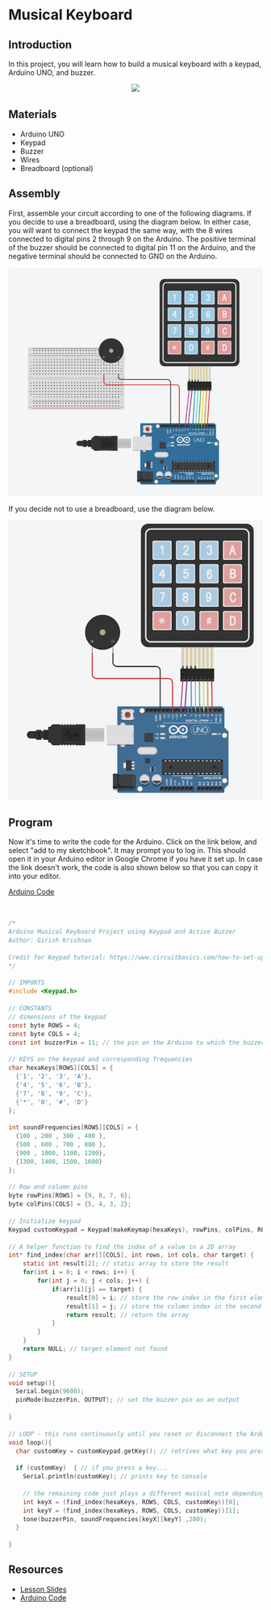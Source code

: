 # Musical Keyboard

## Introduction

In this project, you will learn how to build a musical keyboard with a keypad, Arduino UNO, and buzzer.

<div style="text-align:center">
    <img src="../assets/musical-keyboard.gif" width="300">
</div>

## Materials
- Arduino UNO
- Keypad
- Buzzer
- Wires
- Breadboard (optional)

## Assembly 

First, assemble your circuit according to one of the following diagrams. If you decide to use a breadboard, using the diagram below. In either case, you will want to connect the keypad the same way, with the 8 wires connected to digital pins 2 through 9 on the Arduino. The positive terminal of the buzzer should be connected to digital pin 11 on the Arduino, and the negative terminal should be connected to GND on the Arduino.

<div style="text-align:center">
    <img src="../assets/musical-keyboard-with-breadboard.png" width="600">
</div>

If you decide not to use a breadboard, use the diagram below.

<div style="text-align:center">
    <img src="../assets/musical-keyboard-no-breadboard.png" width="600">
</div>

## Program

Now it's time to write the code for the Arduino. Click on the link below, and select "add to my sketchbook". It may prompt you to log in. This should open it in your Arduino editor in Google Chrome if you have it set up. In case the link doesn't work, the code is also shown below so that you can copy it into your editor.

[Arduino Code](https://create.arduino.cc/editor/girish_krishnan/47697fc1-6ce5-49dc-981f-0cb804dab432/preview)

<br>

```c
/*
Arduino Musical Keyboard Project using Keypad and Active Buzzer
Author: Girish Krishnan

Credit for Keypad tutorial: https://www.circuitbasics.com/how-to-set-up-a-keypad-on-an-arduino/
*/

// IMPORTS
#include <Keypad.h>

// CONSTANTS
// dimensions of the keypad
const byte ROWS = 4; 
const byte COLS = 4;
const int buzzerPin = 11; // the pin on the Arduino to which the buzzer is connected

// KEYS on the keypad and corresponding frequencies
char hexaKeys[ROWS][COLS] = {
  {'1', '2', '3', 'A'},
  {'4', '5', '6', 'B'},
  {'7', '8', '9', 'C'},
  {'*', '0', '#', 'D'}
};

int soundFrequencies[ROWS][COLS] = {
  {100 , 200 , 300 , 400 },
  {500 , 600 , 700 , 800 },
  {900 , 1000, 1100, 1200},
  {1300, 1400, 1500, 1600}
};

// Row and column pins
byte rowPins[ROWS] = {9, 8, 7, 6}; 
byte colPins[COLS] = {5, 4, 3, 2};

// Initialize keypad
Keypad customKeypad = Keypad(makeKeymap(hexaKeys), rowPins, colPins, ROWS, COLS); 

// A helper function to find the index of a value in a 2D array
int* find_index(char arr[][COLS], int rows, int cols, char target) {
    static int result[2]; // static array to store the result
    for(int i = 0; i < rows; i++) {
        for(int j = 0; j < cols; j++) {
            if(arr[i][j] == target) {
                result[0] = i; // store the row index in the first element
                result[1] = j; // store the column index in the second element
                return result; // return the array
            }
        }
    }
    return NULL; // target element not found
}

// SETUP
void setup(){
  Serial.begin(9600);
  pinMode(buzzerPin, OUTPUT); // set the buzzer pin as an output

}

// LOOP - this runs continuously until you reset or disconnect the Arduino
void loop(){
  char customKey = customKeypad.getKey(); // retrives what key you pressed
  
  if (customKey)  { // if you press a key...
    Serial.println(customKey); // prints key to console
    
    // the remaining code just plays a different musical note depending on what key you pressed
    int keyX = (find_index(hexaKeys, ROWS, COLS, customKey))[0];
    int keyY = (find_index(hexaKeys, ROWS, COLS, customKey))[1];
    tone(buzzerPin, soundFrequencies[keyX][keyY] ,200);
  }
  
}
```

## Resources

- [Lesson Slides](https://docs.google.com/presentation/d/1TzDSC_RqCrGYaZHp_YH6jb5m93wf2xdj994rfSMm1r4/edit?usp=sharing)
- [Arduino Code](https://create.arduino.cc/editor/girish_krishnan/47697fc1-6ce5-49dc-981f-0cb804dab432/preview)
